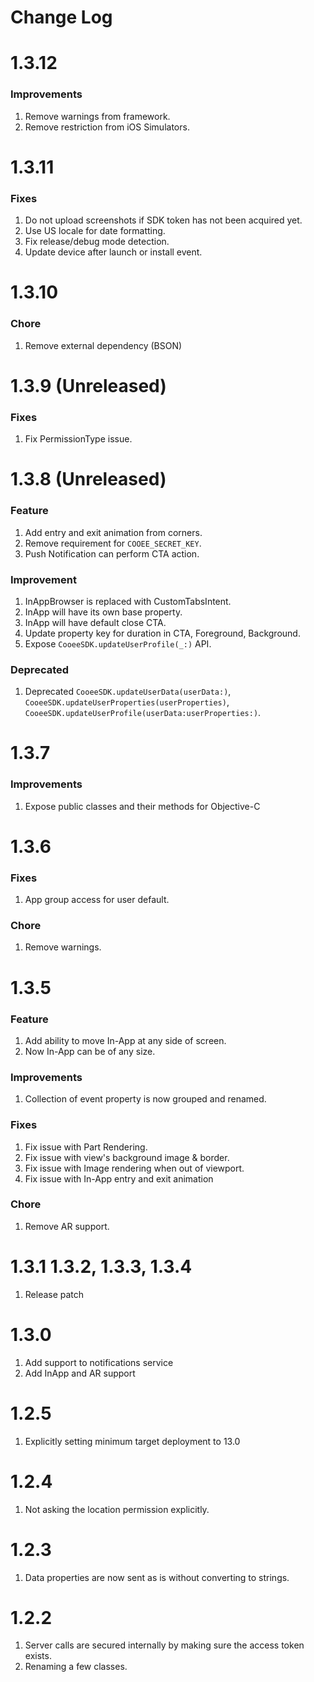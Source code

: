 # Change Log

# 1.3.12

### Improvements
1. Remove warnings from framework.
2. Remove restriction from iOS Simulators.

# 1.3.11

### Fixes

1. Do not upload screenshots if SDK token has not been acquired yet.
2. Use US locale for date formatting.
3. Fix release/debug mode detection.
4. Update device after launch or install event.

# 1.3.10

### Chore

1. Remove external dependency (BSON)

# 1.3.9 (Unreleased)

### Fixes
1. Fix PermissionType issue.

# 1.3.8 (Unreleased)

### Feature

1. Add entry and exit animation from corners.
2. Remove requirement for `COOEE_SECRET_KEY`.
3. Push Notification can perform CTA action.

### Improvement

1. InAppBrowser is replaced with CustomTabsIntent.
2. InApp will have its own base property.
3. InApp will have default close CTA.
4. Update property key for duration in CTA, Foreground, Background.
5. Expose `CooeeSDK.updateUserProfile(_:)` API.

### Deprecated

1. Deprecated `CooeeSDK.updateUserData(userData:)`, `CooeeSDK.updateUserProperties(userProperties)`, 
`CooeeSDK.updateUserProfile(userData:userProperties:)`.

# 1.3.7

### Improvements
1. Expose public classes and their methods for Objective-C


# 1.3.6

### Fixes
1. App group access for user default.

### Chore

1. Remove warnings.

# 1.3.5

### Feature

1. Add ability to move In-App at any side of screen.
2. Now In-App can be of any size.

### Improvements

1. Collection of event property is now grouped and renamed.

### Fixes

1. Fix issue with Part Rendering.
2. Fix issue with view's background image & border.
3. Fix issue with Image rendering when out of viewport.
4. Fix issue with In-App entry and exit animation

### Chore

1. Remove AR support.

# 1.3.1 1.3.2, 1.3.3, 1.3.4

1. Release patch

# 1.3.0

1. Add support to notifications service
2. Add InApp and AR support

# 1.2.5

1. Explicitly setting minimum target deployment to 13.0

# 1.2.4

1. Not asking the location permission explicitly.

# 1.2.3

1. Data properties are now sent as is without converting to strings.

# 1.2.2

1. Server calls are secured internally by making sure the access token exists.
2. Renaming a few classes.
